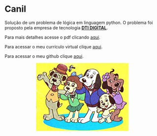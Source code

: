 # Canil
Solução de um problema de lógica em linguagem python.
O problema foi proposto pela empresa de tecnologia **[DTI DIGITAL](https://www.dtidigital.com.br/)**.

Para mais detalhes acesse o pdf clicando [aqui](https://drive.google.com/file/d/1Fljvvz29Gs0uOXgTkOuHooR7lJCpPwiD/view?usp=sharing).
 
Para acessar o meu currículo virtual clique [aqui](https://www.linkedin.com/in/pierre-vieira/).

Para acessar o meu github clique [aqui](https://github.com/PierreVieira).

<p align="center"><img src="dogs_bipedes_menor.jpg" alt="Cachorros"></p>